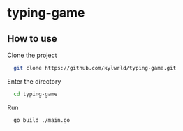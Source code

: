 # typing-game

## How to use

Clone the project

```bash
  git clone https://github.com/kylwrld/typing-game.git
```

Enter the directory

```bash
  cd typing-game
```

Run

```bash
  go build ./main.go 
```
